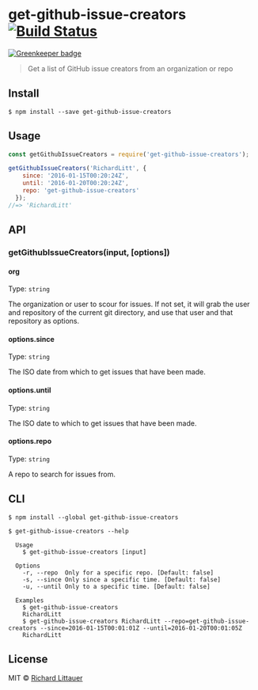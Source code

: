 # get-github-issue-creators [![Build Status](https://travis-ci.org/RichardLitt/get-github-issue-creators.svg?branch=master)](https://travis-ci.org/RichardLitt/get-github-issue-creators)

[![Greenkeeper badge](https://badges.greenkeeper.io/RichardLitt/get-github-issue-creators.svg)](https://greenkeeper.io/)

> Get a list of GitHub issue creators from an organization or repo


## Install

```
$ npm install --save get-github-issue-creators
```


## Usage

```js
const getGithubIssueCreators = require('get-github-issue-creators');

getGithubIssueCreators('RichardLitt', {
    since: '2016-01-15T00:20:24Z',
    until: '2016-01-20T00:20:24Z',
    repo: 'get-github-issue-creators'
  });
//=> 'RichardLitt'
```


## API

### getGithubIssueCreators(input, [options])

#### org

Type: `string`

The organization or user to scour for issues. If not set, it will grab the
user and repository of the current git directory, and use that user and that
repository as options.

#### options.since

Type: `string`

The ISO date from which to get issues that have been made.

#### options.until

Type: `string`

The ISO date to which to get issues that have been made.

#### options.repo

Type: `string`

A repo to search for issues from.


## CLI

```
$ npm install --global get-github-issue-creators
```

```
$ get-github-issue-creators --help

  Usage
    $ get-github-issue-creators [input]

  Options
    -r, --repo  Only for a specific repo. [Default: false]
    -s, --since Only since a specific time. [Default: false]
    -u, --until Only to a specific time. [Default: false]

  Examples
    $ get-github-issue-creators
    RichardLitt
    $ get-github-issue-creators RichardLitt --repo=get-github-issue-creators --since=2016-01-15T00:01:01Z --until=2016-01-20T00:01:05Z
    RichardLitt

```


## License

MIT © [Richard Littauer](http://burntfen.com)
